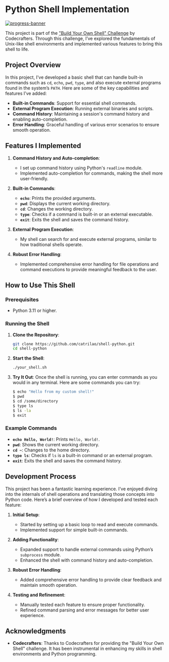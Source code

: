 # Python Shell Implementation

[![progress-banner](https://backend.codecrafters.io/progress/shell/dbbe392b-b16f-4fc5-bfab-3cd771d83ecb)](https://app.codecrafters.io/users/codecrafters-bot?r=2qF)

This project is part of the ["Build Your Own Shell" Challenge](https://app.codecrafters.io/courses/shell/overview) by Codecrafters. Through this challenge, I’ve explored the fundamentals of Unix-like shell environments and implemented various features to bring this shell to life.

## Project Overview

In this project, I've developed a basic shell that can handle built-in commands such as `cd`, `echo`, `pwd`, `type`, and also execute external programs found in the system’s `PATH`. Here are some of the key capabilities and features I’ve added:

- **Built-in Commands**: Support for essential shell commands.
- **External Program Execution**: Running external binaries and scripts.
- **Command History**: Maintaining a session's command history and enabling auto-completion.
- **Error Handling**: Graceful handling of various error scenarios to ensure smooth operation.

## Features I Implemented

1. **Command History and Auto-completion**:

   - I set up command history using Python's `readline` module.
   - Implemented auto-completion for commands, making the shell more user-friendly.

2. **Built-in Commands**:

   - **`echo`**: Prints the provided arguments.
   - **`pwd`**: Displays the current working directory.
   - **`cd`**: Changes the working directory.
   - **`type`**: Checks if a command is built-in or an external executable.
   - **`exit`**: Exits the shell and saves the command history.

3. **External Program Execution**:

   - My shell can search for and execute external programs, similar to how traditional shells operate.

4. **Robust Error Handling**:
   - Implemented comprehensive error handling for file operations and command executions to provide meaningful feedback to the user.

## How to Use This Shell

### Prerequisites

- Python 3.11 or higher.

### Running the Shell

1. **Clone the Repository**:

   ```sh
   git clone https://github.com/catrilao/shell-python.git
   cd shell-python
   ```

2. **Start the Shell**:

   ```sh
   ./your_shell.sh
   ```

3. **Try It Out**:
   Once the shell is running, you can enter commands as you would in any terminal. Here are some commands you can try:
   ```sh
   $ echo "Hello from my custom shell!"
   $ pwd
   $ cd /some/directory
   $ type ls
   $ ls -la
   $ exit
   ```

### Example Commands

- **`echo Hello, World!`**: Prints `Hello, World!`.
- **`pwd`**: Shows the current working directory.
- **`cd ~`**: Changes to the home directory.
- **`type ls`**: Checks if `ls` is a built-in command or an external program.
- **`exit`**: Exits the shell and saves the command history.

## Development Process

This project has been a fantastic learning experience. I’ve enjoyed diving into the internals of shell operations and translating those concepts into Python code. Here’s a brief overview of how I developed and tested each feature:

1. **Initial Setup**:

   - Started by setting up a basic loop to read and execute commands.
   - Implemented support for simple built-in commands.

2. **Adding Functionality**:

   - Expanded support to handle external commands using Python’s `subprocess` module.
   - Enhanced the shell with command history and auto-completion.

3. **Robust Error Handling**:

   - Added comprehensive error handling to provide clear feedback and maintain smooth operation.

4. **Testing and Refinement**:
   - Manually tested each feature to ensure proper functionality.
   - Refined command parsing and error messages for better user experience.

## Acknowledgments

- **Codecrafters**: Thanks to Codecrafters for providing the "Build Your Own Shell" challenge. It has been instrumental in enhancing my skills in shell environments and Python programming.
